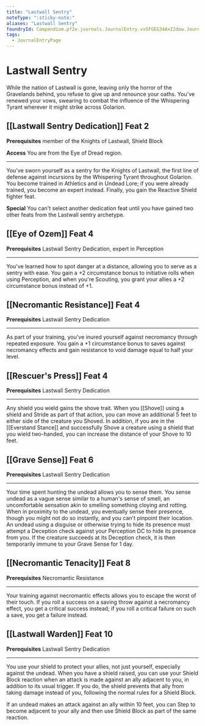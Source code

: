 ```yaml
---
title: "Lastwall Sentry"
noteType: ":sticky-note:"
aliases: "Lastwall Sentry"
foundryId: Compendium.pf2e.journals.JournalEntry.vx5FGEG34AxI2dow.JournalEntryPage.pg9fG1ikcgJZRWlk
tags:
  - JournalEntryPage
---
```


# Lastwall Sentry
While the nation of Lastwall is gone, leaving only the horror of the Gravelands behind, you refuse to give up and renounce your oaths. You've renewed your vows, swearing to combat the influence of the Whispering Tyrant wherever it might strike across Golarion.

## [[Lastwall Sentry Dedication]] Feat 2

**Prerequisites** member of the Knights of Lastwall, Shield Block

**Access** You are from the Eye of Dread region.

* * *

You've sworn yourself as a sentry for the Knights of Lastwall, the first line of defense against incursions by the Whispering Tyrant throughout Golarion. You become trained in Athletics and in Undead Lore; if you were already trained, you become an expert instead. Finally, you gain the Reactive Shield fighter feat.

**Special** You can't select another dedication feat until you have gained two other feats from the Lastwall sentry archetype.

## [[Eye of Ozem]] Feat 4

**Prerequisites** Lastwall Sentry Dedication, expert in Perception

* * *

You've learned how to spot danger at a distance, allowing you to serve as a sentry with ease. You gain a +2 circumstance bonus to initiative rolls when using Perception, and when you're Scouting, you grant your allies a +2 circumstance bonus instead of +1.

## [[Necromantic Resistance]] Feat 4

**Prerequisites** Lastwall Sentry Dedication

* * *

As part of your training, you've inured yourself against necromancy through repeated exposure. You gain a +1 circumstance bonus to saves against necromancy effects and gain resistance to void damage equal to half your level.

## [[Rescuer's Press]] Feat 4

**Prerequisites** Lastwall Sentry Dedication

* * *

Any shield you wield gains the shove trait. When you [[Shove]] using a shield and Stride as part of that action, you can move an additional 5 feet to either side of the creature you Shoved. In addition, if you are in the [[Everstand Stance]] and successfully Shove a creature using a shield that you wield two-handed, you can increase the distance of your Shove to 10 feet.

## [[Grave Sense]] Feat 6

**Prerequisites** Lastwall Sentry Dedication

* * *

Your time spent hunting the undead allows you to sense them. You sense undead as a vague sense similar to a human's sense of smell, an uncomfortable sensation akin to smelling something cloying and rotting. When in proximity to the undead, you eventually sense their presence, though you might not do so instantly, and you can't pinpoint their location. An undead using a disguise or otherwise trying to hide its presence must attempt a Deception check against your Perception DC to hide its presence from you. If the creature succeeds at its Deception check, it is then temporarily immune to your Grave Sense for 1 day.

## [[Necromantic Tenacity]] Feat 8

**Prerequisites** Necromantic Resistance

* * *

Your training against necromantic effects allows you to escape the worst of their touch. If you roll a success on a saving throw against a necromancy effect, you get a critical success instead; if you roll a critical failure on such a save, you get a failure instead.

## [[Lastwall Warden]] Feat 10

**Prerequisites** Lastwall Sentry Dedication

* * *

You use your shield to protect your allies, not just yourself, especially against the undead. When you have a shield raised, you can use your Shield Block reaction when an attack is made against an ally adjacent to you, in addition to its usual trigger. If you do, the shield prevents that ally from taking damage instead of you, following the normal rules for a Shield Block.

If an undead makes an attack against an ally within 10 feet, you can Step to become adjacent to your ally and then use Shield Block as part of the same reaction.